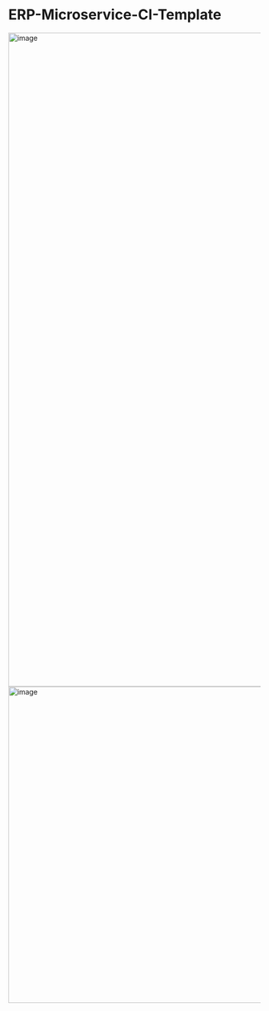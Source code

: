 # ERP-Microservice-CI-Template
<img width="1306" alt="image" src="https://github.com/erdemerbaba/ERP-Microservice-CI-Template/assets/57148700/4badd450-0f22-4591-a53d-298fc1ffbe18">
<img width="632" alt="image" src="https://github.com/erdemerbaba/ERP-Microservice-CI-Template/assets/57148700/f53d2610-93d3-475f-b7f6-de887c6ab134">
